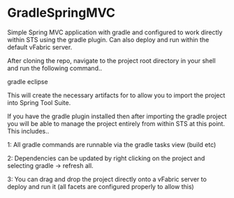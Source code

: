 GradleSpringMVC
===============

Simple Spring MVC application with gradle and configured to work directly within STS using the gradle plugin. 
Can also deploy and run within the default vFabric server.

After cloning the repo, navigate to the project root directory in your shell and run the following command..

gradle eclipse

This will create the necessary artifacts for to allow you to import the project into Spring Tool Suite.

If you have the gradle plugin installed then after importing the gradle project you will be able to manage the project entirely from within STS at this point.
This includes..

  1: All gradle commands are runnable via the gradle tasks view (build etc)

  2: Dependencies can be updated by right clicking on the project and selecting gradle -> refresh all.

  3: You can drag and drop the project directly onto a vFabric server to deploy and run it (all facets are configured properly to allow this)



